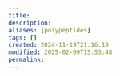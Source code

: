 ```yaml
---
title: 
description: 
aliases: [polypeptides]
tags: []
created: 2024-11-19T21:16:10
modified: 2025-02-09T15:53:48
permalink:
---
```

